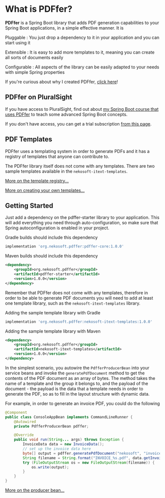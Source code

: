 ---
---
# What is PDFfer?

**PDFfer** is a Spring Boot library that adds PDF generation capabilities to 
your Spring Boot applications, in a simple effective manner. It is

Pluggable
: You just drop a dependency to it in your application and you can start using it

Extensible
: It is easy to add more templates to it, meaning you can create all sorts of
documents easily

Configurable
: All aspects of the library can be easily adapted to your needs with simple Spring
properties

If you're curious about why I created PDFfer, [click here](about.md)!

## PDFfer on PluralSight

If you have access to PluralSight, find out about [my Spring Boot course that uses 
PDFfer](pluralsight.md) to teach some advanced Spring Boot concepts.

If you don't have access, you can get a trial subscription [from this 
page](https://pluralsight.pxf.io/ps-trial-fm).

## PDF Templates

PDFfer uses a templating system in order to generate PDFs and it has a registry
of templates that anyone can contribute to.

The PDFfer library itself does not come with any templates. There are two sample
templates available in the `nekosoft-itext-templates`.

[More on the template registry...](registry.md)

[More on creating your own templates...](templates.md)

## Getting Started

Just add a dependency on the pdffer-starter library to your application. This
will add everything you need through auto-configuration, so make sure that
Spring autoconfiguration is enabled in your project.

Gradle builds should include this dependency
```groovy
implementation 'org.nekosoft.pdffer:pdffer-core:1.0.0'
```

Maven builds should include this dependency
```xml
<dependency>
    <groupId>org.nekosoft.pdffer</groupId>
    <artifactId>pdffer-starter</artifactId>
    <version>1.0.0</version>
</dependency>
```

Remember that PDFfer does not come with any templates, therefore in order to be
able to generate PDF documents you will need to add at least one template library,
such as the `nekosoft-itext-templates` library.

Adding the sample template library with Gradle
```groovy
implementation 'org.nekosoft.pdffer:nekosoft-itext-templates:1.0.0'
```

Adding the sample template library with Maven
```xml
<dependency>
    <groupId>org.nekosoft.pdffer</groupId>
    <artifactId>nekosoft-itext-templates</artifactId>
    <version>1.0.0</version>
</dependency>
```

In the simplest scenario, you autowire the `PdfferProducerBean` into your service
beans and invoke the `generatePdfDocument` method to get the contents of
the PDF document as an array of bytes. The method takes the name of a template and
the group it belongs to, and the payload of the document - the payload is the data
that a template needs in order to generate the PDF, so as to fill in the layout
structure with dynamic data.

For example, in order to generate an invoice PDF, you could do the following

```java
@Component
public class ConsoleAppBean implements CommandLineRunner {
    @Autowired
    private PdfferProducerBean pdffer;

    @Override
    public void run(String... args) throws Exception {
        InvoiceData data = new InvoiceData();
        // set up the invoice data here
        byte[] output = pdffer.generatePdfDocument("nekosoft", "invoice", data);
        String filename = String.format("INVOICE_%s.pdf", data.getInvoiceNo());
        try (FileOutputStream os = new FileOutputStream(filename)) {
            os.write(output);
        }
    }
}
```

[More on the producer bean...](producer.md)
